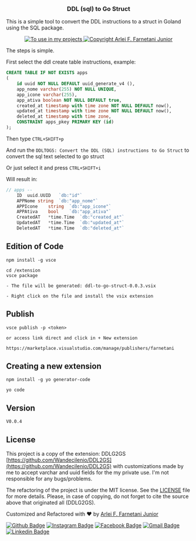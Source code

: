 <h3 align="center">
  DDL (sql) to Go Struct
</h3>

This is a simple tool to convert the DDL instructions to a struct in Goland using the SQL package.

<p align="center">
  <a href="https://farsoft.com.br">
    <img alt="To use in my projects" src="https://img.shields.io/badge/made%20by-Farsoft%20Systems-purple%2306b656?style=flat-square">
  </a>

  <a href="https://www.github.com/farnetani/">
    <img alt="Copyright Arlei F. Farnetani Junior" src="https://img.shields.io/badge/solved%20by-Arlei%20F.%20Farnetani%20Junior-%2306b656?style=flat-square">
  </a>
</p>

The steps is simple.

First select the ddl create table instructions, example:
```sql
CREATE TABLE IF NOT EXISTS apps
(
    id uuid NOT NULL DEFAULT uuid_generate_v4 (),
    app_nome varchar(255) NOT NULL UNIQUE,
    app_icone varchar(255),
    app_ativa boolean NOT NULL DEFAULT true,
    created_at timestamp with time zone NOT NULL DEFAULT now(),
    updated_at timestamp with time zone NOT NULL DEFAULT now(),
    deleted_at timestamp with time zone,    
    CONSTRAINT apps_pkey PRIMARY KEY (id)
);
```

Then type `CTRL+SHIFT+p`

And run the `DDLTOGS: Convert the DDL (SQL) instructions to Go Struct` to convert the sql text selected to go struct

Or just select it and press `CTRL+SHIFT+i`

Will result in:

```go
// apps --
	ID	uuid.UUID	`db:"id"`
	APPNome	string	`db:"app_nome"`
	APPIcone	string	`db:"app_icone"`
	APPAtiva	bool	`db:"app_ativa"`
	CreatedAT	*time.Time	`db:"created_at"`
	UpdatedAT	*time.Time	`db:"updated_at"`
	DeletedAT	*time.Time	`db:"deleted_at"`
```

## Edition of Code

```
npm install -g vsce

cd /extension
vsce package

- The file will be generated: ddl-to-go-struct-0.0.3.vsix

- Right click on the file and install the vsix extension
```

## Publish

```
vsce publish -p <token>

or access link direct and click in + New extension

https://marketplace.visualstudio.com/manage/publishers/farnetani
```

## Creating a new extension

```
npm install -g yo generator-code

yo code
```

## Version
`V0.0.4`

## License

This project is a copy of the extension: DDLG2GS [https://github.com/Wandecilenio/DDL2GS](https://github.com/Wandecilenio/DDL2GS) with customizations made by me to accept varchar and uuid fields for the my private use. I'm not responsible for any bugs/problems.

The refactoring of the project is under the MIT license. See the [LICENSE](/LICENSE.md) file for more details. Please, in case of copying, do not forget to cite the source above that originated all (DDLG2GS).

Customized and Refactored with :heart: by [Arlei F. Farnetani Junior](https://github.com/farnetani)

[![Github Badge](https://img.shields.io/github/followers/farnetani?style=social)](https://img.shields.io/github/followers/farnetani?style=social)
[![Instagram Badge](https://img.shields.io/badge/-farnetanijr-purple?style=flat-square&logo=Instagram&logoColor=white&link=https://www.instagram.com/farnetanijr/)](https://www.instagram.com/farnetanijr)
[![Facebook Badge](https://img.shields.io/badge/-farnetanijr-navy?style=flat-square&logo=Facebook&logoColor=white&link=https://www.facebook.com/farnetanijr/)](https://www.facebook.com/farnetanijr)
[![Gmail Badge](https://img.shields.io/badge/-farnetani@gmail.com-c14438?style=flat-square&logo=Gmail&logoColor=white&link=mailto:farnetani@gmail.com)](mailto:farnetani@gmail.com)
[![Linkedin Badge](https://img.shields.io/badge/-Arlei%20F.%20Farnetani%20Junior-blue?style=flat-square&logo=Linkedin&logoColor=white&link=https://www.linkedin.com/in/farnetani/)](https://www.linkedin.com/in/farnetani/)
